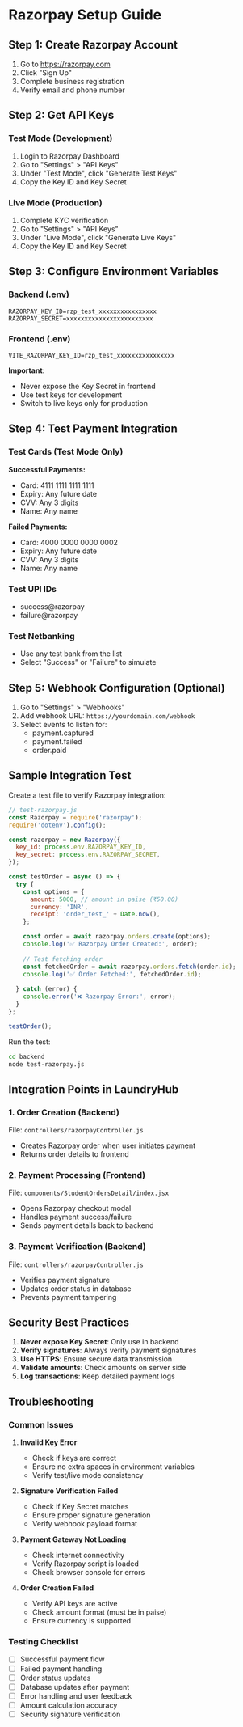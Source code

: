 # Razorpay Setup Guide

## Step 1: Create Razorpay Account

1. Go to https://razorpay.com
2. Click "Sign Up" 
3. Complete business registration
4. Verify email and phone number

## Step 2: Get API Keys

### Test Mode (Development)
1. Login to Razorpay Dashboard
2. Go to "Settings" > "API Keys"
3. Under "Test Mode", click "Generate Test Keys"
4. Copy the Key ID and Key Secret

### Live Mode (Production)
1. Complete KYC verification
2. Go to "Settings" > "API Keys" 
3. Under "Live Mode", click "Generate Live Keys"
4. Copy the Key ID and Key Secret

## Step 3: Configure Environment Variables

### Backend (.env)
```env
RAZORPAY_KEY_ID=rzp_test_xxxxxxxxxxxxxxxx
RAZORPAY_SECRET=xxxxxxxxxxxxxxxxxxxxxxxx
```

### Frontend (.env)
```env
VITE_RAZORPAY_KEY_ID=rzp_test_xxxxxxxxxxxxxxxx
```

**Important**: 
- Never expose the Key Secret in frontend
- Use test keys for development
- Switch to live keys only for production

## Step 4: Test Payment Integration

### Test Cards (Test Mode Only)

**Successful Payments:**
- Card: 4111 1111 1111 1111
- Expiry: Any future date
- CVV: Any 3 digits
- Name: Any name

**Failed Payments:**
- Card: 4000 0000 0000 0002
- Expiry: Any future date  
- CVV: Any 3 digits
- Name: Any name

### Test UPI IDs
- success@razorpay
- failure@razorpay

### Test Netbanking
- Use any test bank from the list
- Select "Success" or "Failure" to simulate

## Step 5: Webhook Configuration (Optional)

1. Go to "Settings" > "Webhooks"
2. Add webhook URL: `https://yourdomain.com/webhook`
3. Select events to listen for:
   - payment.captured
   - payment.failed
   - order.paid

## Sample Integration Test

Create a test file to verify Razorpay integration:

```javascript
// test-razorpay.js
const Razorpay = require('razorpay');
require('dotenv').config();

const razorpay = new Razorpay({
  key_id: process.env.RAZORPAY_KEY_ID,
  key_secret: process.env.RAZORPAY_SECRET,
});

const testOrder = async () => {
  try {
    const options = {
      amount: 5000, // amount in paise (₹50.00)
      currency: 'INR',
      receipt: 'order_test_' + Date.now(),
    };

    const order = await razorpay.orders.create(options);
    console.log('✅ Razorpay Order Created:', order);
    
    // Test fetching order
    const fetchedOrder = await razorpay.orders.fetch(order.id);
    console.log('✅ Order Fetched:', fetchedOrder.id);
    
  } catch (error) {
    console.error('❌ Razorpay Error:', error);
  }
};

testOrder();
```

Run the test:
```bash
cd backend
node test-razorpay.js
```

## Integration Points in LaundryHub

### 1. Order Creation (Backend)
File: `controllers/razorpayController.js`
- Creates Razorpay order when user initiates payment
- Returns order details to frontend

### 2. Payment Processing (Frontend)  
File: `components/StudentOrdersDetail/index.jsx`
- Opens Razorpay checkout modal
- Handles payment success/failure
- Sends payment details back to backend

### 3. Payment Verification (Backend)
File: `controllers/razorpayController.js`
- Verifies payment signature
- Updates order status in database
- Prevents payment tampering

## Security Best Practices

1. **Never expose Key Secret**: Only use in backend
2. **Verify signatures**: Always verify payment signatures
3. **Use HTTPS**: Ensure secure data transmission
4. **Validate amounts**: Check amounts on server side
5. **Log transactions**: Keep detailed payment logs

## Troubleshooting

### Common Issues

1. **Invalid Key Error**
   - Check if keys are correct
   - Ensure no extra spaces in environment variables
   - Verify test/live mode consistency

2. **Signature Verification Failed**
   - Check if Key Secret matches
   - Ensure proper signature generation
   - Verify webhook payload format

3. **Payment Gateway Not Loading**
   - Check internet connectivity
   - Verify Razorpay script is loaded
   - Check browser console for errors

4. **Order Creation Failed**
   - Verify API keys are active
   - Check amount format (must be in paise)
   - Ensure currency is supported

### Testing Checklist

- [ ] Successful payment flow
- [ ] Failed payment handling
- [ ] Order status updates
- [ ] Database updates after payment
- [ ] Error handling and user feedback
- [ ] Amount calculation accuracy
- [ ] Security signature verification
